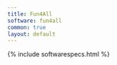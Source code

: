 ```yaml
---
title: Fun4All
software: fun4all
common: true
layout: default
---
```


{% include softwarespecs.html %}

